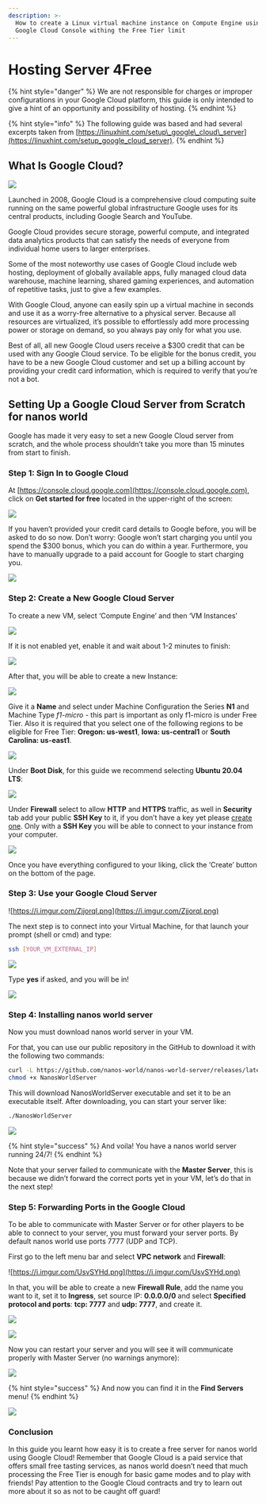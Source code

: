 ```yaml
---
description: >-
  How to create a Linux virtual machine instance on Compute Engine using the
  Google Cloud Console withing the Free Tier limit
---
```


# Hosting Server 4Free

{% hint style="danger" %}
We are not responsible for charges or improper configurations in your Google Cloud platform, this guide is only intended to give a hint of an opportunity and possibility of hosting.
{% endhint %}

{% hint style="info" %}
The following guide was based and had several excerpts taken from [https://linuxhint.com/setup\_google\_cloud\_server](https://linuxhint.com/setup_google_cloud_server).
{% endhint %}

## What Is Google Cloud?

![](https://i.imgur.com/3eVNk0r.png)

Launched in 2008, Google Cloud is a comprehensive cloud computing suite running on the same powerful global infrastructure Google uses for its central products, including Google Search and YouTube.

Google Cloud provides secure storage, powerful compute, and integrated data analytics products that can satisfy the needs of everyone from individual home users to larger enterprises.

Some of the most noteworthy use cases of Google Cloud include web hosting, deployment of globally available apps, fully managed cloud data warehouse, machine learning, shared gaming experiences, and automation of repetitive tasks, just to give a few examples.

With Google Cloud, anyone can easily spin up a virtual machine in seconds and use it as a worry-free alternative to a physical server. Because all resources are virtualized, it’s possible to effortlessly add more processing power or storage on demand, so you always pay only for what you use.

Best of all, all new Google Cloud users receive a $300 credit that can be used with any Google Cloud service. To be eligible for the bonus credit, you have to be a new Google Cloud customer and set up a billing account by providing your credit card information, which is required to verify that you’re not a bot.

## Setting Up a Google Cloud Server from Scratch for nanos world

Google has made it very easy to set a new Google Cloud server from scratch, and the whole process shouldn’t take you more than 15 minutes from start to finish.

### Step 1: Sign In to Google Cloud

At [https://console.cloud.google.com](https://console.cloud.google.com), click on **Get started for free** located in the upper-right of the screen: 

![](https://i.imgur.com/9cxYaCV.png)

If you haven’t provided your credit card details to Google before, you will be asked to do so now. Don’t worry: Google won’t start charging you until you spend the $300 bonus, which you can do within a year. Furthermore, you have to manually upgrade to a paid account for Google to start charging you. 

![](https://i.imgur.com/QDGnsUA.png)

### Step 2: Create a New Google Cloud Server

To create a new VM, select ‘Compute Engine’ and then ‘VM Instances’ 

![](https://i.imgur.com/BQHBtxe.png)

If it is not enabled yet, enable it and wait about 1-2 minutes to finish: 

![](https://i.imgur.com/cayviUm.png)

After that, you will be able to create a new Instance: 

![](https://i.imgur.com/fiF4vLO.png)

Give it a **Name** and select under Machine Configuration the Series **N1** and Machine Type _f1-micro_ - this part is important as only f1-micro is under Free Tier. Also it is required that you select one of the following regions to be eligible for Free Tier: **Oregon: us-west1**, **Iowa: us-central1** or **South Carolina: us-east1**. 

![](https://i.imgur.com/aBEgqMQ.png)

Under **Boot Disk**, for this guide we recommend selecting **Ubuntu 20.04 LTS**: 

![](https://i.imgur.com/KEqSGF9.png)

Under **Firewall** select to allow **HTTP** and **HTTPS** traffic, as well in **Security** tab add your public **SSH Key** to it, if you don’t have a key yet please [create one](https://docs.github.com/en/github/authenticating-to-github/generating-a-new-ssh-key-and-adding-it-to-the-ssh-agent). Only with a **SSH Key** you will be able to connect to your instance from your computer. 

![](https://i.imgur.com/ljgZvFb.png)

Once you have everything configured to your liking, click the ‘Create’ button on the bottom of the page.

### Step 3: Use your Google Cloud Server

![https://i.imgur.com/ZjjorqI.png](https://i.imgur.com/ZjjorqI.png)

The next step is to connect into your Virtual Machine, for that launch your prompt \(shell or cmd\) and type:

```bash
ssh [YOUR_VM_EXTERNAL_IP]
```

![](https://i.imgur.com/jgWm847.png)

Type **yes** if asked, and you will be in! 

![](https://i.imgur.com/89QW9tB.png)

### Step 4: Installing nanos world server

Now you must download nanos world server in your VM.

For that, you can use our public repository in the GitHub to download it with the following two commands:

```bash
curl -L https://github.com/nanos-world/nanos-world-server/releases/latest/download/NanosWorldServer -o NanosWorldServer
chmod +x NanosWorldServer
```

This will download NanosWorldServer executable and set it to be an executable itself. After downloading, you can start your server like:

```bash
./NanosWorldServer
```

![](https://i.imgur.com/mrh6Nk9.png)

{% hint style="success" %}
And voila! You have a nanos world server running 24/7!
{% endhint %}

Note that your server failed to communicate with the **Master Server**, this is because we didn’t forward the correct ports yet in your VM, let’s do that in the next step!

### Step 5: Forwarding Ports in the Google Cloud

To be able to communicate with Master Server or for other players to be able to connect to your server, you must forward your server ports. By default nanos world use ports 7777 \(UDP and TCP\).

First go to the left menu bar and select **VPC network** and **Firewall**: 

![https://i.imgur.com/UsvSYHd.png](https://i.imgur.com/UsvSYHd.png)

In that, you will be able to create a new **Firewall Rule**, add the name you want to it, set it to **Ingress**, set source IP: **0.0.0.0/0** and select **Specified protocol and ports**: **tcp: 7777** and **udp: 7777**, and create it.  

![](https://i.imgur.com/nUEBuEj.png)

![](https://i.imgur.com/RAotwW3.png)

Now you can restart your server and you will see it will communicate properly with Master Server \(no warnings anymore\): 

![](https://i.imgur.com/G1THOPt.png)

{% hint style="success" %}
And now you can find it in the **Find Servers** menu!
{% endhint %}

![](https://i.imgur.com/XETpjCV.png)

### Conclusion

In this guide you learnt how easy it is to create a free server for nanos world using Google Cloud! Remember that Google Cloud is a paid service that offers small free tasting services, as nanos world doesn’t need that much processing the Free Tier is enough for basic game modes and to play with friends! Pay attention to the Google Cloud contracts and try to learn out more about it so as not to be caught off guard!

